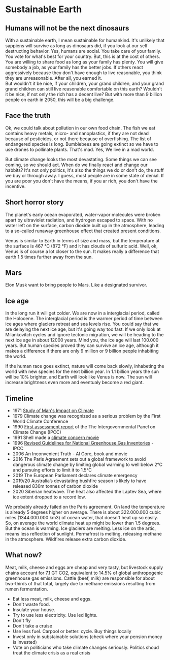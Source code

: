 # Sustainable Earth

## Humans will not be the next dinosaurs

With a sustainable earth, I mean sustainable for humankind. It's unlikely that sappiens will survive as long as dinosaurs did, if you look at our self destructing behavior. Yes, humans are social. You take care of your family. You vote for what's best for your country. But, this is at the cost of others. You are willing to share food as long as your family has plenty. You will give somebody a job, as your family has the better jobs. If others react aggressively because they don't have enough to live reasonable, you think they are unreasonable. After all, you earned it.   
But wouldn't it be nice, if your children, your grand children, and your grand grand children can still live reasonable comfortable on this earth?
Wouldn't it be nice, if not only the rich has a decent live?
But with more than 9 billion people on earth in 2050, this will be a big challenge.

## Face the truth

Ok, we could talk about pollution in our own food chain. The fish we eat contains heavy metals, micro- and nanoplastics, if they are not dead because of pesticides, or not there because of overfishing. The list of endangered species is long. Bumblebees are going extinct so we have to use drones to pollinate plants. That's mad. Yes, We live in a mad world.

But climate change looks the most devastating. 
Some things we can see coming, so we should act.
When do we finally react and change our habbits? It's not only politics, it's also the things we do or don't do, the stuff we buy or through away. 
I guess, most people are in some state of denial. If you are poor you don't have the means, if you ar rich, you don't have the incentive.

## Short horror story

The planet's early ocean evaporated, water-vapor molecules were broken apart by ultraviolet radiation, and hydrogen escaped to space. With no water left on the surface, carbon dioxide built up in the atmosphere, leading to a so-called runaway greenhouse effect that created present conditions.

Venus is similar to Earth in terms of size and mass, but the temperature at the surface is 467 °C (872 °F) and it has clouds of sulfuric acid.
Well, ok, Venus is of course a lot closer to the sun. It makes really a difference that earth 1.5 times further away from the sun.

## Mars

Elon Musk want to bring people to Mars. Like a designated survivor.

## Ice age

In the long run it will get colder. We are now in a interglacial period, called the Holocene. The interglacial period is the warmer period of time between ice ages where glaciers retreat and sea levels rise. You could say that we are delaying the next ice age, but it's going way too fast. If we only look at Milankovitch cycles and ignore tectonic migration, we will be heading to the next ice age in about 12000 years. Mind you, the ice age will last 100.000 years. But human species proved they can survive an ice age, although it makes a difference if there are only 9 million or 9 billion people inhabiting the world.

If the human race goes extinct, nature will come back slowly, inhabeting the world with new species for the next billion year. In 1.1 billion years the sun will be 10% brighter, and Earth will look like Venus is now. The sun will increase brightness even more and eventualy become a red giant.

## Timeline

- 1971 [Study of Man's Impact on Climate](https://mitpress.mit.edu/contributors/study-mans-impact-climate-smic)
- 1979 Climate change was recognized as a serious problem by the First World Climate Conference
- 1990 [First assessment report](https://www.ipcc.ch/assessment-report/ar1/) of the The Intergovernmental Panel on Climate Change (IPCC)
- 1991 Shell made a [climate concern movie](https://www.youtube.com/watch?v=vTlYYlRN0LY)
- 1996 [Revised Guidelines for National Greenhouse Gas Inventories](https://www.ipcc-nggip.iges.or.jp/public/gl/invs1.html) - IPCC
- 2006 An Inconvenient Truth - Al Gore, book and movie
- 2016 The Paris Agreement sets out a global framework to avoid dangerous climate change by limiting global warming to well below 2°C and pursuing efforts to limit it to 1.5°C
- 2019 The European Parliament declares climate emergency
- 2019/20 Australia’s devastating bushfire season is likely to have released 830m tonnes of carbon dioxide
- 2020 Siberian heatwave. The heat also affected the Laptev Sea, where ice extent dropped to a record low.

We probably already failed on the Paris agreement. On land the temperature is already 5 degrees higher on average. There is about 322.000.000 cubic miles (1344.000.000 km3) of ocean water, that doesn't heat up so easily. So, on average the world climate heat up might be lower than 1.5 degrees. But the ocean is warming. Ice glaciers are melting. Less ice on the artic, means less reflection of sunlight. Permafrost is melting, releasing methane in the atmosphere. Wildfires release extra carbon dioxide. 

## What now?

Meat, milk, cheese and eggs are cheap and very tasty, but livestock supply chains account for 7.1 GT CO2, equivalent to 14.5% of global anthropogenic greenhouse gas emissions. Cattle (beef, milk) are responsible for about two-thirds of that total, largely due to methane emissions resulting from rumen fermentation. 
- Eat less meat, milk, cheese and eggs.
- Don't waste food.
- Insulate your house.
- Try to use less electricity. Use led lights. 
- Don't fly
- Don't take a cruise
- Use less fuel. Carpool or better: cycle. Buy things locally
- Invest only in substainable solutions (check where your pension money is invested)
- Vote on politicians who take climate changes seriously. Politics shoud treat the climate crisis as a real crisis
